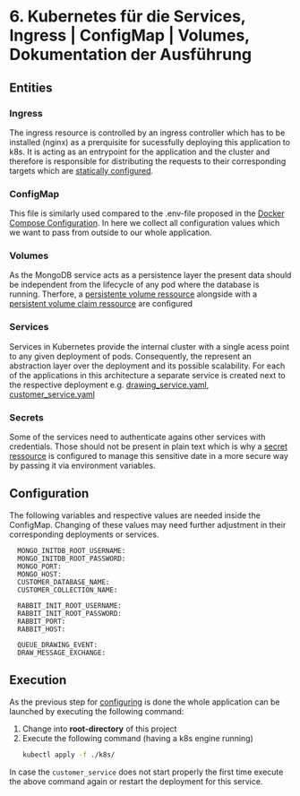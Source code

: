 # 6. Kubernetes für die Services, Ingress | ConfigMap | Volumes, Dokumentation der Ausführung

## Entities

### Ingress
The ingress resource is controlled by an ingress controller which has to be installed (nginx) as a prerquisite for sucessfully deploying this application to k8s. It is acting as an entrypoint for the application and the cluster and therefore is responsible for distributing the requests to their corresponding targets which are [statically configured](./ingress.yaml).

### ConfigMap
This file is similarly used compared to the .env-file proposed in the [Docker Compose Configuration](../infrastructure/README.md#executing-the-docker-compose-file). In here we collect all configuration values which we want to pass from outside to our whole application.

### Volumes
As the MongoDB service acts as a persistence layer the present data should be independent from the lifecycle of any pod where the database is running. Therfore, a [persistente volume ressource](./persistent_volume.yaml) alongside with a [persistent volume claim ressource](./persistent_volume.yaml) are configured

### Services
Services in Kubernetes provide the internal cluster with a single acess point to any given deployment of pods. Consequently, the represent an abstraction layer over the deployment and its possible scalability. For each of the applications in this architecture a separate service is created next to the respective deployment e.g. [drawing_service.yaml](./drawing_service.yaml), [customer_service.yaml](./customer_service.yaml)

### Secrets
Some of the services need to authenticate agains other services with credentials. Those should not be present in plain text which is why a [secret ressource](./secrets.yaml) is configured to manage this sensitive date in a more secure way by passing it via environment variables.

## Configuration
The following variables and respective values are needed inside the ConfigMap. Changing of these values may need further adjustment in their corresponding deployments or services.

```
  MONGO_INITDB_ROOT_USERNAME:
  MONGO_INITDB_ROOT_PASSWORD:
  MONGO_PORT:
  MONGO_HOST:
  CUSTOMER_DATABASE_NAME:
  CUSTOMER_COLLECTION_NAME:

  RABBIT_INIT_ROOT_USERNAME:
  RABBIT_INIT_ROOT_PASSWORD:
  RABBIT_PORT:
  RABBIT_HOST:

  QUEUE_DRAWING_EVENT:
  DRAW_MESSAGE_EXCHANGE: 
```


## Execution

As the previous step for [configuring](#configuration) is done the whole application can be launched by executing the following command:
1. Change into **root-directory** of this project
2. Execute the following command (having a k8s engine running)
    ```bash
    kubectl apply -f ./k8s/
    ```

In case the `customer_service` does not start properly the first time execute the above command again or restart the deployment for this service.
